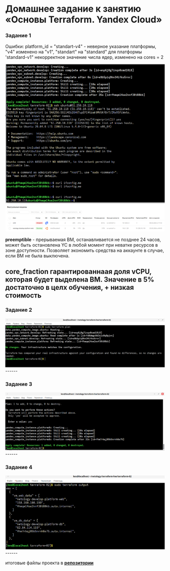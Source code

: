 # Домашнее задание к занятию «Основы Terraform. Yandex Cloud»

### Задание 1

Ошибки:
platform_id = "standart-v4" - неверное указание платформы, "v4" изменено на "v1", "standart" на "standard"
для платформы 'standard-v1" некорректное значение числа ядер, изменено на cores = 2

<img src="img/hw-02-t1-05.png">
<img src="img/hw-02-t1-00.png">


**preemptible**  - прерываемая ВМ, останавливается не позднее 24 часов, может быть остановлена YC в любой момент при неватке ресурсов в зоне доступности. Позволяет экономить средства на аккаунте в случае, если ВМ не была выключена.

**core_fraction** гарантированнаая доля vCPU, которая будет выделена ВМ. Значение в 5% достаточно в целх обучения, + низкая стоимость
------

### Задание 2

<img src="img/hw-02-t2-00.png">
------

### Задание 3

<img src="img/hw-02-t3-00.png">
------

### Задание 4

<img src="img/hw-02-t4-00.png">
------

итоговые файлы проекта в [**репозитории**](https://github.com/kesson11/terraform-02)